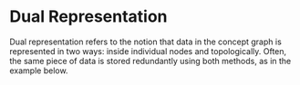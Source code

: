 Dual Representation
=====


Dual representation refers to the notion that data in the concept graph is represented in two ways: inside individual nodes and topologically. Often, the same piece of data is stored redundantly using both methods, as in the example below.

